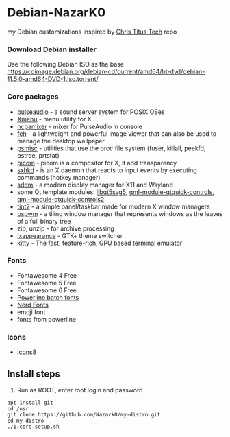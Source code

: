 # Debian-NazarK0
my Debian customizations inspired by [Chris Titus Tech](https://github.com/ChrisTitusTech/Debian-titus) repo
 
### Download Debian installer
Use the following Debian ISO as the base <https://cdimage.debian.org/debian-cd/current/amd64/bt-dvd/debian-11.5.0-amd64-DVD-1.iso.torrent/>


### Core packages
* [pulseaudio](https://www.freedesktop.org/wiki/Software/PulseAudio/) - a sound server system for POSIX OSes
* [Xmenu](https://github.com/phillbush/xmenuv) - menu utility for X
* [ncpamixer](https://github.com/fulhax/ncpamixer) -  mixer for PulseAudio in console
* [feh](https://feh.finalrewind.org/) - a lightweight and powerful image viewer that can also be used to manage the desktop wallpaper
* [psmisc](https://packages.debian.org/en/sid/psmisc) - utilities that use the proc file system (fuser, killall, peekfd, pstree, prtstat)
* [picom](https://github.com/yshui/picom) - picom is a compositor for X, it add transparency
* [sxhkd](https://github.com/baskerville/sxhkd) - is an X daemon that reacts to input events by executing commands (hotkey manager)
* [sddm](https://github.com/sddm/sddm) - a modern display manager for X11 and Wayland
* some Qt template modules: [libqt5svg5](https://packages.debian.org/en/sid/libqt5svg5), [qml-module-qtquick-controls](https://packages.debian.org/sid/qml-module-qtquick-controls), [qml-module-qtquick-controls2](https://packages.debian.org/sid/qml-module-qtquick-controls2)
* [tint2](https://github.com/o9000/tint2) - a simple panel/taskbar made for modern X window managers
* [bspwm](https://github.com/baskerville/bspwm) - a tiling window manager that represents windows as the leaves of a full binary tree
* zip, unzip - for archive processing
* [lxappearance](https://packages.debian.org/en/sid/lxappearance) - GTK+ theme switcher
* [kitty](https://sw.kovidgoyal.net/kitty) - The fast, feature-rich, GPU based terminal emulator

### Fonts
* Fontawesome 4 Free
* Fontawesome 5 Free
* Fontawesome 6 Free
* [Powerline batch fonts](https://github.com/powerline/fonts)
* [Nerd Fonts](https://github.com/ryanoasis/nerd-fonts/releases/)
* emoji font
* fonts from powerline

### Icons
* [icons8](https://icons8.com)

## Install steps

1. Run as ROOT, enter root login and password
```
apt install git
cd /usr
git clone https://github.com/Nazark0/my-distro.git
cd my-distro
./1.core-setup.sh
```